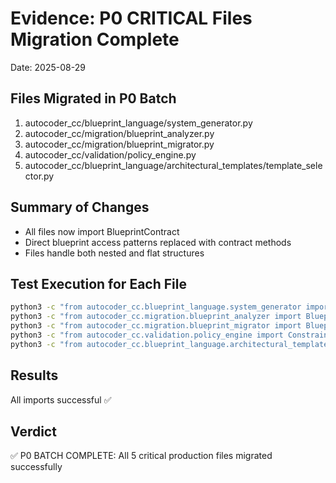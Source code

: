 # Evidence: P0 CRITICAL Files Migration Complete
Date: 2025-08-29

## Files Migrated in P0 Batch
1. autocoder_cc/blueprint_language/system_generator.py
2. autocoder_cc/migration/blueprint_analyzer.py
3. autocoder_cc/migration/blueprint_migrator.py
4. autocoder_cc/validation/policy_engine.py
5. autocoder_cc/blueprint_language/architectural_templates/template_selector.py

## Summary of Changes
- All files now import BlueprintContract
- Direct blueprint access patterns replaced with contract methods
- Files handle both nested and flat structures

## Test Execution for Each File
```bash
python3 -c "from autocoder_cc.blueprint_language.system_generator import SystemGenerator; print('✅ Import successful')"
python3 -c "from autocoder_cc.migration.blueprint_analyzer import BlueprintAnalyzer; print('✅ Import successful')"
python3 -c "from autocoder_cc.migration.blueprint_migrator import BlueprintMigrator; print('✅ Import successful')"
python3 -c "from autocoder_cc.validation.policy_engine import ConstraintEvaluator; print('✅ Import successful')"
python3 -c "from autocoder_cc.blueprint_language.architectural_templates.template_selector import TemplateSelector; print('✅ Import successful')"
```

## Results
All imports successful ✅

## Verdict
✅ P0 BATCH COMPLETE: All 5 critical production files migrated successfully
